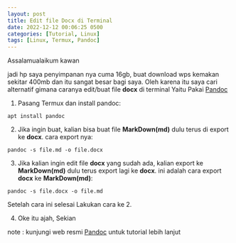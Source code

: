 ```yaml
---
layout: post
title: Edit file Docx di Terminal
date: 2022-12-12 00:06:25 0500
categories: [Tutorial, Linux]
tags: [Linux, Termux, Pandoc]
---
```

Assalamualaikum kawan

jadi hp saya penyimpanan nya cuma 16gb, buat download wps kemakan sekitar 400mb dan itu sangat
besar bagi saya. Oleh karena itu saya cari alternatif gimana caranya edit/buat file **docx** di
terminal Yaitu Pakai [Pandoc](pandoc.org) 

1. Pasang Termux dan install pandoc:
```terminal
apt install pandoc
```
2. Jika ingin buat,
kalian bisa buat file **MarkDown(md)** dulu terus di export ke **docx**. cara export nya:
```terminal
pandoc -s file.md -o file.docx
```
3. Jika kalian ingin edit file **docx** yang sudah ada, kalian export ke **MarkDown(md)** dulu terus export lagi ke **docx**.
ini adalah cara export **docx** ke **MarkDown(md)**:
```terminal
pandoc -s file.docx -o file.md
```
Setelah cara ini selesai Lakukan cara ke 2.

4. Oke itu ajah, Sekian

note : kunjungi web resmi [Pandoc](pandoc.org) untuk tutorial lebih lanjut
